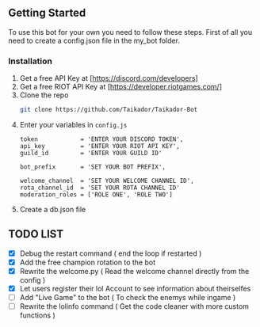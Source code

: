 <!-- GETTING STARTED -->
## Getting Started

To use this bot for your own you need to follow these steps.
First of all you need to create a config.json file in the my_bot folder.

### Installation

1. Get a free API Key at [https://discord.com/developers]
2. Get a free RIOT API Key at [https://developer.riotgames.com/]
3. Clone the repo
   ```sh
   git clone https://github.com/Taikador/Taikador-Bot
   ```
4. Enter your variables in `config.js`
   ```JS
   token            = 'ENTER YOUR DISCORD TOKEN',
   api_key          = 'ENTER YOUR RIOT API KEY',
   guild_id         = 'ENTER YOUR GUILD ID'
   
   bot_prefix       = 'SET YOUR BOT PREFIX',
   
   welcome_channel  = 'SET YOUR WELCOME CHANNEL ID',
   rota_channel_id  = 'SET YOUR ROTA CHANNEL ID'
   moderation_roles = ['ROLE ONE', 'ROLE TWO']
   ```
5. Create a db.json file

 ## TODO LIST

- [x] Debug the restart command ( end the loop if restarted )
- [x] Add the free champion rotation to the bot
- [x] Rewrite the welcome.py ( Read the welcome channel directly from the config )
- [x] Let users register their lol Account to see information about theirselfes
- [ ] Add "Live Game" to the bot ( To check the enemys while ingame )
- [ ] Rewrite the lolinfo command ( Get the code cleaner with more custom functions )
